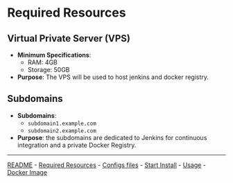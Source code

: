 # Required Resources

## Virtual Private Server (VPS)
- **Minimum Specifications**:
  - RAM: 4GB
  - Storage: 50GB
- **Purpose**: The VPS will be used to host jenkins and docker registry.

## Subdomains
- **Subdomains**:
  - `subdomain1.example.com`
  - `subdomain2.example.com`
- **Purpose**: the subdomains are dedicated to Jenkins for continuous integration and a private Docker Registry.

---

[README](../README.md) -  [Required Resources](/doc/required_ressources.md) - [Configs files](/doc/config_files.md) - [Start Install](/doc/start_install.md) - [Usage](/doc/usage.md)  - [Docker Image](/doc/docker_image.md)